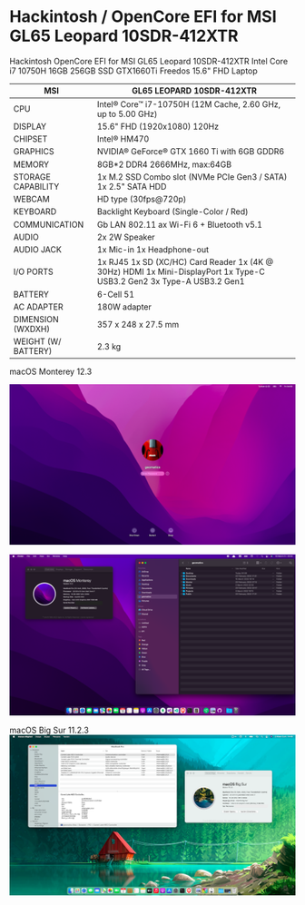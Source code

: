 # Hackintosh / OpenCore EFI for MSI GL65 Leopard 10SDR-412XTR
Hackintosh OpenCore EFI for MSI GL65 Leopard 10SDR-412XTR Intel Core i7 10750H 16GB 256GB SSD GTX1660Ti Freedos 15.6" FHD Laptop

**MSI**|**GL65 LEOPARD 10SDR-412XTR**
-----|-----
CPU|	Intel® Core™ i7-10750H (12M Cache, 2.60 GHz, up to 5.00 GHz)
DISPLAY|	15.6" FHD (1920x1080) 120Hz
CHIPSET	|Intel® HM470
GRAPHICS|	NVIDIA® GeForce® GTX 1660 Ti with 6GB GDDR6
MEMORY|	8GB*2 DDR4 2666MHz, max:64GB
STORAGE CAPABILITY|	1x M.2 SSD Combo slot (NVMe PCIe Gen3 / SATA) 1x 2.5" SATA HDD
WEBCAM|	HD type (30fps@720p)
KEYBOARD|	Backlight Keyboard (Single-Color / Red)
COMMUNICATION|	Gb LAN 802.11 ax Wi-Fi 6 + Bluetooth v5.1
AUDIO|	2x 2W Speaker
AUDIO JACK|	1x Mic-in 1x Headphone-out 
I/O PORTS|	1x RJ45 1x SD (XC/HC) Card Reader 1x (4K @ 30Hz) HDMI 1x Mini-DisplayPort 1x Type-C USB3.2 Gen2 3x Type-A USB3.2 Gen1
BATTERY|	6-Cell 51
AC ADAPTER|	180W adapter
DIMENSION (WXDXH)|	357 x 248 x 27.5 mm
WEIGHT (W/ BATTERY)|	2.3 kg


macOS Monterey 12.3 

![macOS Monterey 12.3 OpenCore EFI for MSI GL65 Leopard 10SDR-412XTR](https://raw.githubusercontent.com/gencharitaci/Hackintosh-OpenCore-EFI-for-MSI-GL65-Leopard-10SDR-412XTR/main/LWScreenShot%202022-03-18%20at%204.59.02%20AM.png)

![macOS Monterey 12.3 OpenCore EFI for MSI GL65 Leopard 10SDR-412XTR](https://raw.githubusercontent.com/gencharitaci/Hackintosh-OpenCore-EFI-for-MSI-GL65-Leopard-10SDR-412XTR/main/Screen%20Shot%202022-03-18%20at%2005.02.32.png)

macOS Big Sur 11.2.3
![macOS Big Sur 11.2.3 OpenCore EFI for MSI GL65 Leopard 10SDR-412XTR](https://raw.githubusercontent.com/gencharitaci/Hackintosh-OpenCore-EFI-for-MSI-GL65-Leopard-10SDR-412XTR/main/ScreenShot_2021-04-02%2014.49.59.png)
